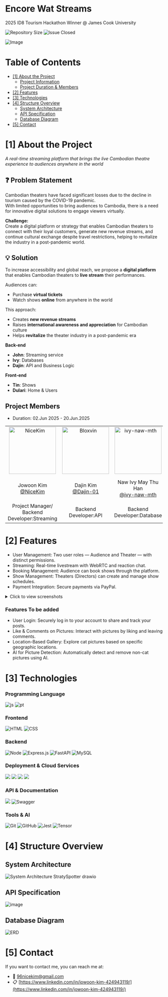 # Encore Wat Streams  
2025 ID8 Tourism Hackathon Winner @ James Cook University

<!--Badges-->
![Repository Size][repository-size-shield] ![Issue Closed][issue-closed-shield]

<!--Project Title Image-->
![Image](https://github.com/user-attachments/assets/739db5df-15ee-4d88-97e7-3a39719f776c)

<!--Project Buttons-->
<!-- [![View Demo][view-demo-shield]][view-demo-url] [![Report bug][report-bug-shield]][report-bug-url] [![Request feature][request-feature-shield]][request-feature-url] -->

<!--Table of Contents-->
# Table of Contents
- [[1] About the Project](#1-about-the-project)
  - [Project Information](#project-information)
  - [Project Duration & Members](#project-duration--members)
- [[2] Features](#2-features)
- [[3] Technologies](#3-technologies)
- [[4] Structure Overview](#4-structure-overview)
  - [System Architecture](#system-architecture)
  - [API Specification](#api-specification)
  - [Database Diagram](#database-diagram)
- [[5] Contact](#5-contact)


# [1] About the Project
*A real-time streaming platform that brings the live Cambodian theatre experience to audiences anywhere in the world*

## ❓ Problem Statement  
Cambodian theaters have faced significant losses due to the decline in tourism caused by the COVID-19 pandemic.  
With limited opportunities to bring audiences to Cambodia, there is a need for innovative digital solutions to engage viewers virtually.  

**Challenge:**  
Create a digital platform or strategy that enables Cambodian theaters to connect with their loyal customers, generate new revenue streams, and continue cultural exchange despite travel restrictions, helping to revitalize the industry in a post-pandemic world.

## 💡 Solution  
To increase accessibility and global reach, we propose a **digital platform** that enables Cambodian theaters to **live stream** their performances.  

Audiences can:
- Purchase **virtual tickets**
- Watch shows **online** from anywhere in the world

This approach:
- Creates **new revenue streams**
- Raises **international awareness and appreciation** for Cambodian culture
- Helps **revitalize** the theater industry in a post-pandemic era

**Back-end**  
- **John**: Streaming service  
- **Ivy**: Databases  
- **Dajin**: API and Business Logic  

**Front-end**  
- **Tin**: Shows  
- **Dulari**: Home & Users

## Project Members
- Duration: 02.Jun 2025 - 20.Jun.2025
<table>
  <tbody>
    <tr>
      <td align="center"><img src="https://github.com/NiceKim.png" width="150px;" alt="NiceKim"/></td>
      <td align="center"><img src="https://github.com/Dajin-01.png" width="150px;" alt="Bloxvin"/></td>
      <td align="center"><img src="https://github.com/ivy-naw-mth.png" width="150px;" alt="ivy-naw-mth"/></td>
      <td align="center"><img src="https://github.com/dulari-hasini-gammampila.png" width="150px;" alt="dulari-hasini-gammampila"/></td>
      <td align="center"><img src="https://github.com/TinNilarSoe.png" width="150px;" alt="TinNilarSoe"/></td>
    </tr>
      <tr>
      <td align="center">Jowoon Kim<br> <a href="https://github.com/NiceKim">@NiceKim</a></td>
      <td align="center">Dajin Kim<br> <a href="https://github.com/Dajin-01">@Dajin-01</a></td>
      <td align="center">Naw Ivy May Thu Han<br> <a href="https://github.com/ivy-naw-mth">@ivy-naw-mth </a></td>
      <td align="center">Dulari Hasini Gammampila<br> <a href="https://github.com/dulari-hasini-gammampila">@dulari-hasini-gammampila </a></td>
      <td align="center">Tin Nilar Soe<br> <a href="https://github.com/TinNilarSoe">@TinNilarSoe </a></td>
     </tr>
      <tr>
      <td align="center">Project Manager/<br> Backend Developer:Streaming </td>
      <td align="center">Backend Developer:API</td>
      <td align="center">Backend Developer:Database</td>
      <td align="center">Frontend Developer</td>
      <td align="center">Frontend Developer</td>
     </tr>
  </tbody>
</table>

# [2] Features
- User Management: Two user roles — Audience and Theater — with distinct permissions.
- Streaming: Real-time livestream with WebRTC and reaction chat.
- Booking Management: Audience can book shows through the platform.
- Show Management: Theaters (Directors) can create and manage show schedules.
- Payment Integration: Secure payments via PayPal.

<details>
  <summary>Click to view screenshots</summary>
<table>
  <tbody>
    <tr>
      <td align="center"><img src="https://github.com/user-attachments/assets/2089dffb-d398-46e7-b198-57878d466bbd" width="500px" height="350px" alt="HomePage"></td>
      <td align="center"><img src="https://github.com/user-attachments/assets/2badffef-c371-4d46-baaf-45fef05facee" width="500px" height="350px" alt="Upload"></td>
    </tr>
      <tr>
      <td align="center">HomePage</td>
      <td align="center">Upload</td>
     </tr>
        <tr>
      <td align="center"><img src="https://github.com/user-attachments/assets/db56fed0-e3c9-4de7-97a1-2d4bfa0d9fe1" width="500px" height="350px" alt="Gallery"></td>
      <td align="center"><img src="https://github.com/user-attachments/assets/4c2bfec9-2e29-4e15-830f-e8a0b4dd1f0f" width="500px" height="200px" alt="Map"></td>
    </tr>
      <tr>
      <td align="center">Gallery</td>
        <td align="center">Map</td>
     </tr>
  </tbody>
</table>
</details>

### Features To be added
- User Login: Securely log in to your account to share and track your posts.
- Like & Comments on Pictures: Interact with pictures by liking and leaving comments.
- Location-Based Gallery: Explore cat pictures based on specific geographic locations.
- AI for Picture Detection: Automatically detect and remove non-cat pictures using AI.

# [3] Technologies

### Programming Language
![js](https://img.shields.io/badge/JavaScript-F7DF1E?style=for-the-badge&logo=JavaScript&logoColor=white)
![pt](https://img.shields.io/badge/Python-3776AB?style=for-the-badge&logo=python&logoColor=white)
### Frontend
![HTML](https://img.shields.io/badge/HTML-239120?style=for-the-badge&logo=html5&logoColor=white)
![CSS](https://img.shields.io/badge/CSS-239120?&style=for-the-badge&logo=css3&logoColor=white)
### Backend
![Node](https://img.shields.io/badge/Node.js-43853D?style=for-the-badge&logo=node.js&logoColor=white)
![Express.js](https://img.shields.io/badge/express.js-%23404d59.svg?style=for-the-badge&logo=express&logoColor=%2361DAFB)
![FastAPI](https://img.shields.io/badge/FastAPI-005571?style=for-the-badge&logo=fastapi)
![MySQL](https://img.shields.io/badge/mysql-4479A1.svg?style=for-the-badge&logo=mysql&logoColor=white)
### Deployment & Cloud Services
<img src="https://img.shields.io/badge/AWS ec2-FF9900?style=for-the-badge&logo=amazonec2&logoColor=white"> <img src="https://img.shields.io/badge/AWS rds-527FFF?style=for-the-badge&logo=amazonrds&logoColor=white"> <img src="https://img.shields.io/badge/AWS lambda-FF9900?style=for-the-badge&logo=awslambda&logoColor=white"> <img src="https://img.shields.io/badge/AWS s3-569A31?style=for-the-badge&logo=amazons3&logoColor=white">
### API & Documentation
<img src="https://img.shields.io/badge/REST API-527FFF?style=for-the-badge&logo=&logoColor=white"> ![Swagger](https://img.shields.io/badge/-Swagger-%23Clojure?style=for-the-badge&logo=swagger&logoColor=white)
### Tools & AI
![Git](https://img.shields.io/badge/git-%23F05033.svg?style=for-the-badge&logo=git&logoColor=white)
![GitHub](https://img.shields.io/badge/github-%23121011.svg?style=for-the-badge&logo=github&logoColor=white)
![Jest](https://img.shields.io/badge/-jest-%23C21325?style=for-the-badge&logo=jest&logoColor=white)
![Tensor](https://img.shields.io/badge/TensorFlow-FF6F00?style=for-the-badge&logo=tensorflow&logoColor=white)

# [4] Structure Overview

## System Architecture
![System Architecture StratySpotter drawio](https://github.com/user-attachments/assets/abb3e0cc-9dbe-4aa3-9df9-2be08342e4e0)

## API Specification
![image](https://github.com/user-attachments/assets/0feed60d-8af9-4b7c-93d3-2ef948388150)

## Database Diagram
![ERD](https://github.com/user-attachments/assets/6bd28c18-6afa-4bbd-b323-b4f4202c9c6e)

# [5] Contact
If you want to contact me, you can reach me at:
- 📧 96nicekim@gmail.com
- 📋 [https://www.linkedin.com/in/jowoon-kim-424943119/](https://www.linkedin.com/in/jowoon-kim-424943119/)



<!--Url for Badges-->
[repository-size-shield]: https://img.shields.io/github/repo-size/NiceKim/Encore-Wat-Streams?labelColor=D8D8D8&color=BE81F7
[issue-closed-shield]: https://img.shields.io/github/issues-closed/NiceKim/Encore-Wat-Streams?labelColor=D8D8D8&color=FE9A2E

<!--Url for Buttons-->
[view-demo-shield]: https://img.shields.io/badge/-%F0%9F%98%8E%20view%20demo-F3F781?style=for-the-badge
[view-demo-url]: https://github.com/NiceKim/Encore-Wat-Streams
[report-bug-shield]: https://img.shields.io/badge/-%F0%9F%90%9E%20report%20bug-F5A9A9?style=for-the-badge
[report-bug-url]: https://github.com/NiceKim/Encore-Wat-Streams/issues
[request-feature-shield]: https://img.shields.io/badge/-%E2%9C%A8%20request%20feature-A9D0F5?style=for-the-badge
[request-feature-url]: https://github.com/NiceKim/Encore-Wat-Streams/issues
